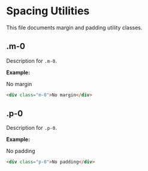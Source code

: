 # Spacing Utilities

This file documents margin and padding utility classes.

## .m-0

Description for `.m-0`.

**Example:**
<div class="m-0">No margin</div>

```html
<div class="m-0">No margin</div>
```

## .p-0

Description for `.p-0`.

**Example:**
<div class="p-0">No padding</div>

```html
<div class="p-0">No padding</div>
```
